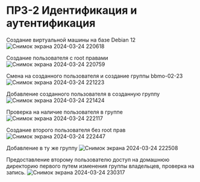 # ПРЗ-2 Идентификация и аутентификация

Создание виртуальной машины на базе Debian 12
![Снимок экрана 2024-03-24 220618](https://github.com/aapalatkin/PR-2/assets/72595297/dd20b5b3-4358-4e93-be78-e15da5703b9d)

Создание пользователя с root правами
![Снимок экрана 2024-03-24 220759](https://github.com/aapalatkin/PR-2/assets/72595297/eb6531c2-47f1-4ad8-bcc2-d5ed042df99e)

Смена на созданного пользователя и создание группы bbmo-02-23
![Снимок экрана 2024-03-24 221223](https://github.com/aapalatkin/PR-2/assets/72595297/58907754-ff21-40ee-9242-9b8587e3f6db)

Добавление созданного пользователя в созданную группу
![Снимок экрана 2024-03-24 221424](https://github.com/aapalatkin/PR-2/assets/72595297/5b14a6d9-bcb0-4e42-bfe0-3b050e6c443e)

Проверка на наличие пользователя в группе
![Снимок экрана 2024-03-24 222117](https://github.com/aapalatkin/PR-2/assets/72595297/b0ba3df2-80a6-4841-8650-727d5512721a)

Создание второго пользователя без root прав
![Снимок экрана 2024-03-24 222447](https://github.com/aapalatkin/PR-2/assets/72595297/0ebb66a1-f3ba-4909-a202-d3c01e601066)

Добавление в ту же группу
![Снимок экрана 2024-03-24 222508](https://github.com/aapalatkin/PR-2/assets/72595297/c7f64d6a-41c0-4c70-a638-163d957dc33a)

Предоставление второму пользователю доступ на домашнюю директорию первого путем изменения группы владельцев, проверка на запись.
![Снимок экрана 2024-03-24 230317](https://github.com/aapalatkin/PR-2/assets/72595297/2ed1a7df-d5f3-43e3-a0d7-293ccf559121)



